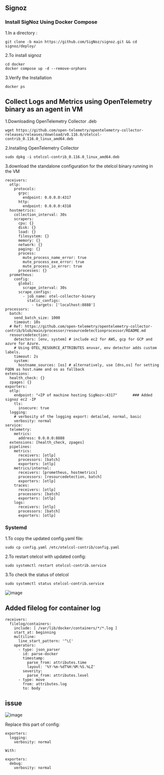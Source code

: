 ## Signoz

### Install SigNoz Using Docker Compose

1.In a directory :
```
git clone -b main https://github.com/SigNoz/signoz.git && cd signoz/deploy/
```
2.To install signoz
```
cd docker
docker compose up -d --remove-orphans
```
3.Verify the Installation
```
docker ps
```
## Collect Logs and Metrics using OpenTelemetry binary as an agent in VM

1.Downloading OpenTelemetry Collector .deb
```
wget https://github.com/open-telemetry/opentelemetry-collector-releases/releases/download/v0.116.0/otelcol-contrib_0.116.0_linux_amd64.deb
```
2.Installing OpenTelemetry Collector
```
sudo dpkg -i otelcol-contrib_0.116.0_linux_amd64.deb
```
3.download the standalone configuration for the otelcol binary running in the VM

```
receivers:
  otlp:
    protocols:
      grpc:
        endpoint: 0.0.0.0:4317
      http:
        endpoint: 0.0.0.0:4318
  hostmetrics:
    collection_interval: 30s
    scrapers:
      cpu: {}
      disk: {}
      load: {}
      filesystem: {}
      memory: {}
      network: {}
      paging: {}
      process:
        mute_process_name_error: true
        mute_process_exe_error: true
        mute_process_io_error: true
      processes: {}
  prometheus:
    config:
      global:
        scrape_interval: 30s
      scrape_configs:
        - job_name: otel-collector-binary
          static_configs:
            - targets: ['localhost:8888']
processors:
  batch:
    send_batch_size: 1000
    timeout: 10s
  # Ref: https://github.com/open-telemetry/opentelemetry-collector-contrib/blob/main/processor/resourcedetectionprocessor/README.md
  resourcedetection:
    detectors: [env, system] # include ec2 for AWS, gcp for GCP and azure for Azure.
    # Using OTEL_RESOURCE_ATTRIBUTES envvar, env detector adds custom labels.
    timeout: 2s
    system:
      hostname_sources: [os] # alternatively, use [dns,os] for setting FQDN as host.name and os as fallback
extensions:
  health_check: {}
  zpages: {}
exporters:
  otlp:
    endpoint: "<IP of machine hosting SigNoz>:4317"       ### Added signoz ec2 -IP
    tls:
      insecure: true
  logging:
    # verbosity of the logging export: detailed, normal, basic
    verbosity: normal
service:
  telemetry:
    metrics:
      address: 0.0.0.0:8888
  extensions: [health_check, zpages]
  pipelines:
    metrics:
      receivers: [otlp]
      processors: [batch]
      exporters: [otlp]
    metrics/internal:
      receivers: [prometheus, hostmetrics]
      processors: [resourcedetection, batch]
      exporters: [otlp]
    traces:
      receivers: [otlp]
      processors: [batch]
      exporters: [otlp]
    logs:
      receivers: [otlp]
      processors: [batch]
      exporters: [otlp]
```
### Systemd
1.To copy the updated config.yaml file:
```
sudo cp config.yaml /etc/otelcol-contrib/config.yaml
```
2.To restart otelcol with updated config:
```
sudo systemctl restart otelcol-contrib.service
```
3.To check the status of otelcol
```
sudo systemctl status otelcol-contrib.service
```
![image](https://github.com/user-attachments/assets/4614d151-763d-4fc9-8f45-7e1ec2794684)

## Added filelog for container log
```
receivers:
  filelog/containers:
    include: [ /var/lib/docker/containers/*/*.log ]
    start_at: beginning
    multiline:
      line_start_pattern: '^\{'
    operators:
      - type: json_parser
        id: parse-docker
        timestamp:
          parse_from: attributes.time
          layout: '%Y-%m-%dT%H:%M:%S.%LZ'
        severity:
          parse_from: attributes.level
      - type: move
        from: attributes.log
        to: body
```
## issue
![image](https://github.com/user-attachments/assets/ca62bf25-4676-4e74-b6ab-a01365f197a3)

Replace this part of config:
```
exporters:
  logging:
    verbosity: normal

With:

exporters:
  debug:
    verbosity: normal
```
